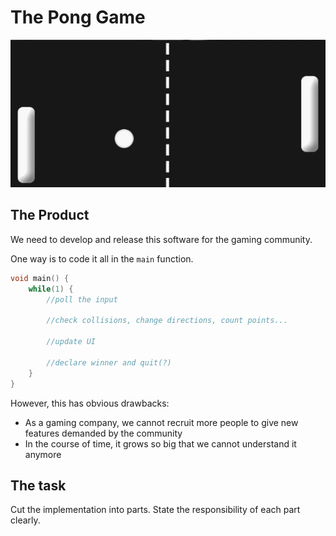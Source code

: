 # The Pong Game

![pong](images/pong.gif "pong game")

## The Product

We need to develop and release this software for the gaming community.

One way is to code it all in the `main` function.

```C
void main() {
    while(1) {
        //poll the input

        //check collisions, change directions, count points...

        //update UI

        //declare winner and quit(?)
    }
}
```

However, this has obvious drawbacks:

- As a gaming company, we cannot recruit more people to give new features
demanded by the community
- In the course of time, it grows so big that we cannot understand it anymore

## The task

Cut the implementation into parts.
State the responsibility of each part clearly.
